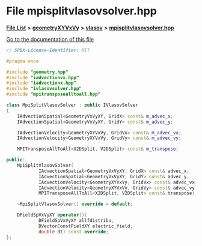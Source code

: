 

# File mpisplitvlasovsolver.hpp

[**File List**](files.md) **>** [**geometryXYVxVy**](dir_e4674dab6493cf35bbeb1b23e7fbbddd.md) **>** [**vlasov**](dir_0a9688649b1824bbfb2c211b845ba732.md) **>** [**mpisplitvlasovsolver.hpp**](mpisplitvlasovsolver_8hpp.md)

[Go to the documentation of this file](mpisplitvlasovsolver_8hpp.md)


```C++
// SPDX-License-Identifier: MIT

#pragma once

#include "geometry.hpp"
#include "iadvectionvx.hpp"
#include "iadvectionx.hpp"
#include "ivlasovsolver.hpp"
#include "mpitransposealltoall.hpp"

class MpiSplitVlasovSolver : public IVlasovSolver
{
    IAdvectionSpatial<GeometryVxVyXY, GridX> const& m_advec_x;
    IAdvectionSpatial<GeometryVxVyXY, GridY> const& m_advec_y;

    IAdvectionVelocity<GeometryXYVxVy, GridVx> const& m_advec_vx;
    IAdvectionVelocity<GeometryXYVxVy, GridVy> const& m_advec_vy;

    MPITransposeAllToAll<X2DSplit, V2DSplit> const& m_transpose;

public:
    MpiSplitVlasovSolver(
            IAdvectionSpatial<GeometryVxVyXY, GridX> const& advec_x,
            IAdvectionSpatial<GeometryVxVyXY, GridY> const& advec_y,
            IAdvectionVelocity<GeometryXYVxVy, GridVx> const& advec_vx,
            IAdvectionVelocity<GeometryXYVxVy, GridVy> const& advec_vy,
            MPITransposeAllToAll<X2DSplit, V2DSplit> const& transpose);

    ~MpiSplitVlasovSolver() override = default;

    DFieldSpVxVyXY operator()(
            DFieldSpVxVyXY allfdistribu,
            DVectorConstFieldXY electric_field,
            double dt) const override;
};
```


